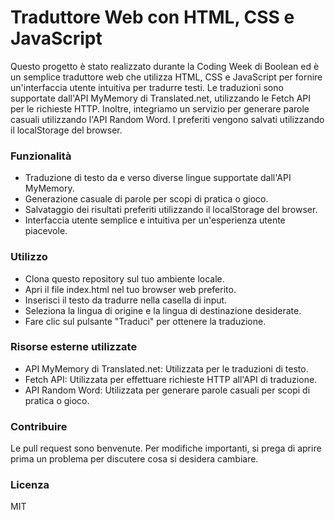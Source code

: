 # Traduttore Web con HTML, CSS e JavaScript

Questo progetto è stato realizzato durante la Coding Week di Boolean ed è un semplice traduttore web che utilizza HTML, CSS e JavaScript per fornire un'interfaccia utente intuitiva per tradurre testi. Le traduzioni sono supportate dall'API MyMemory di Translated.net, utilizzando le Fetch API per le richieste HTTP. Inoltre, integriamo un servizio per generare parole casuali utilizzando l'API Random Word. I preferiti vengono salvati utilizzando il localStorage del browser.

### Funzionalità
- Traduzione di testo da e verso diverse lingue supportate dall'API MyMemory.
- Generazione casuale di parole per scopi di pratica o gioco.
- Salvataggio dei risultati preferiti utilizzando il localStorage del browser.
- Interfaccia utente semplice e intuitiva per un'esperienza utente piacevole.
  
### Utilizzo
- Clona questo repository sul tuo ambiente locale.
- Apri il file index.html nel tuo browser web preferito.
- Inserisci il testo da tradurre nella casella di input.
- Seleziona la lingua di origine e la lingua di destinazione desiderate.
- Fare clic sul pulsante "Traduci" per ottenere la traduzione.
  
### Risorse esterne utilizzate
- API MyMemory di Translated.net: Utilizzata per le traduzioni di testo.
- Fetch API: Utilizzata per effettuare richieste HTTP all'API di traduzione.
- API Random Word: Utilizzata per generare parole casuali per scopi di pratica o gioco.

### Contribuire

Le pull request sono benvenute. Per modifiche importanti, si prega di aprire prima un problema per discutere cosa si desidera cambiare.

### Licenza

MIT

